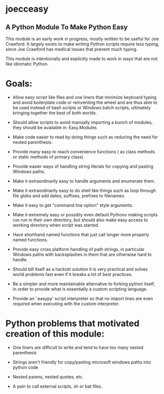 joecceasy
===========



A Python Module To Make Python Easy
--------------------------------------

This module is an early work in progress, mostly written to be useful for Joe Crawford. It largely exists to make writing Python scripts require less typing, since Joe Crawford has medical issues that prevent much typing.

This module is intentionally and explicitly made to work in ways that are not like idiomatic Python.
  
  
Goals:
========

- Allow easy script like files and one liners that minimize keyboard typing and avoid boilerplate code or reinventing the wheel and are thus able to be used instead of bash scripts or Windows batch scripts, ultimately bringing together the best of both worlds.

- Should allow scripts to avoid manually importing a bunch of modules, they should be available in: Easy.Modules

- Make code easier to read by doing things such as reducing the need for nested parenthesis.

- Provide many easy to reach convenience functions ( as class methods or static methods of primary class).

- Provide easier ways of handling string literals for copying and pasting Windows paths.

- Make it extraordinarily easy to handle arguments and enumerate them.

- Make it extraordinarily easy to do shell like things such as loop through file globs and add dates, suffixes, prefixes to filenames.

- Make it easy to get "command line option" style arguments.

- Make it extremely easy or possibly even default Pythono making scripts run run in their own directory, but should also make easy access to working directory when script was started.

- Have shorthand named functions that just call longer more properly named functions.

- Provide easy cross platform handling of path strings, in particular Windows paths with backsplashes in them that are otherwise hard to handle.

- Should bill itself as a hackish solution it is very practical and solves world problems fast even if it breaks a lot of best practices.

- Be a simpler and more maintainable alternative to forking python itself, in order to provide what is essentially a custom scripting language.

- Provide an '.easypy' script interpreter so that no import lines are even required when executing with the custom interpreter.
 
 
Python problems that motivated creation of this module:
===============================

- One liners are difficult to write and tend to have too many nested parenthesis

- Strings aren't friendly for copy/pasting microsoft windows paths into python code

- Nested parens, nested quotes, etc.

- A pain to call external scripts, sh or bat files.

